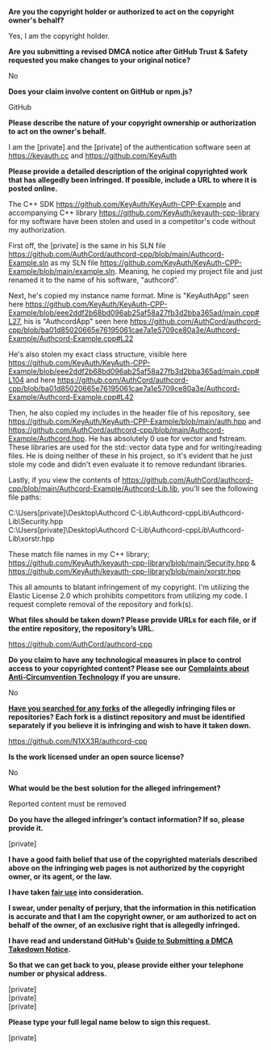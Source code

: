 **Are you the copyright holder or authorized to act on the copyright owner's behalf?**

Yes, I am the copyright holder.

**Are you submitting a revised DMCA notice after GitHub Trust & Safety requested you make changes to your original notice?**

No

**Does your claim involve content on GitHub or npm.js?**

GitHub

**Please describe the nature of your copyright ownership or authorization to act on the owner's behalf.**

I am the [private] and the [private] of the authentication software seen at https://keyauth.cc and https://github.com/KeyAuth

**Please provide a detailed description of the original copyrighted work that has allegedly been infringed. If possible, include a URL to where it is posted online.**

The C++ SDK https://github.com/KeyAuth/KeyAuth-CPP-Example and accompanying C++ library https://github.com/KeyAuth/keyauth-cpp-library for my software have been stolen and used in a competitor's code without my authorization.

First off, the [private] is the same in his SLN file https://github.com/AuthCord/authcord-cpp/blob/main/Authcord-Example.sln as my SLN file https://github.com/KeyAuth/KeyAuth-CPP-Example/blob/main/example.sln. Meaning, he copied my project file and just renamed it to the name of his software, "authcord".

Next, he's copied my instance name format. Mine is "KeyAuthApp" seen here https://github.com/KeyAuth/KeyAuth-CPP-Example/blob/eee2ddf2b68bd096ab25af58a27fb3d2bba365ad/main.cpp#L27, his is "AuthcordApp" seen here https://github.com/AuthCord/authcord-cpp/blob/ba01d85020665e76195061cae7a1e5709ce80a3e/Authcord-Example/Authcord-Example.cpp#L22

He's also stolen my exact class structure, visible here https://github.com/KeyAuth/KeyAuth-CPP-Example/blob/eee2ddf2b68bd096ab25af58a27fb3d2bba365ad/main.cpp#L104 and here https://github.com/AuthCord/authcord-cpp/blob/ba01d85020665e76195061cae7a1e5709ce80a3e/Authcord-Example/Authcord-Example.cpp#L42

Then, he also copied my includes in the header file of his repository, see https://github.com/KeyAuth/KeyAuth-CPP-Example/blob/main/auth.hpp and https://github.com/AuthCord/authcord-cpp/blob/main/Authcord-Example/Authcord.hpp. He has absolutely 0 use for vector and fstream. These libraries are used for the std::vector data type and for writing/reading files. He is doing neither of these in his project, so it's evident that he just stole my code and didn't even evaluate it to remove redundant libraries.

Lastly, if you view the contents of https://github.com/AuthCord/authcord-cpp/blob/main/Authcord-Example/Authcord-Lib.lib, you'll see the following file paths:

C:\Users\[private]\Desktop\Authcord C-Lib\Authcord-cppLib\Authcord-Lib\Security.hpp  
C:\Users\[private]\Desktop\Authcord C-Lib\Authcord-cppLib\Authcord-Lib\xorstr.hpp

These match file names in my C++ library; https://github.com/KeyAuth/keyauth-cpp-library/blob/main/Security.hpp & https://github.com/KeyAuth/keyauth-cpp-library/blob/main/xorstr.hpp

This all amounts to blatant infringement of my copyright. I'm utilizing the Elastic License 2.0 which prohibits competitors from utilizing my code. I request complete removal of the repository and fork(s).

**What files should be taken down? Please provide URLs for each file, or if the entire repository, the repository’s URL.**

https://github.com/AuthCord/authcord-cpp

**Do you claim to have any technological measures in place to control access to your copyrighted content? Please see our <a href="https://docs.github.com/articles/guide-to-submitting-a-dmca-takedown-notice#complaints-about-anti-circumvention-technology">Complaints about Anti-Circumvention Technology</a> if you are unsure.**

No

**<a href="https://docs.github.com/articles/dmca-takedown-policy#b-what-about-forks-or-whats-a-fork">Have you searched for any forks</a> of the allegedly infringing files or repositories? Each fork is a distinct repository and must be identified separately if you believe it is infringing and wish to have it taken down.**

https://github.com/N1XX3R/authcord-cpp

**Is the work licensed under an open source license?**

No

**What would be the best solution for the alleged infringement?**

Reported content must be removed

**Do you have the alleged infringer’s contact information? If so, please provide it.**

[private]  

**I have a good faith belief that use of the copyrighted materials described above on the infringing web pages is not authorized by the copyright owner, or its agent, or the law.**

**I have taken <a href="https://www.lumendatabase.org/topics/22">fair use</a> into consideration.**

**I swear, under penalty of perjury, that the information in this notification is accurate and that I am the copyright owner, or am authorized to act on behalf of the owner, of an exclusive right that is allegedly infringed.**

**I have read and understand GitHub's <a href="https://docs.github.com/articles/guide-to-submitting-a-dmca-takedown-notice/">Guide to Submitting a DMCA Takedown Notice</a>.**

**So that we can get back to you, please provide either your telephone number or physical address.**

[private]  
[private]  
[private]  

**Please type your full legal name below to sign this request.**

[private]

